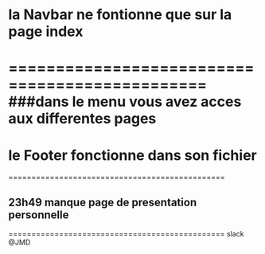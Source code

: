 # la Navbar ne fontionne que sur la page index
===============================================
###dans le menu vous avez acces aux differentes pages
===============================================
# le Footer fonctionne dans son fichier
===============================================
## 23h49 manque page de presentation personnelle
===============================================
slack @JMD
